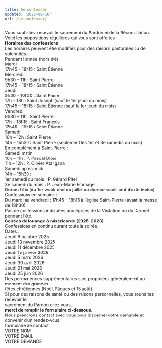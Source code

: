 ```yaml
---
title: Se confesser
updated: '2025-09-16'
url: /se-confesser/
---
```


Vous souhaitez recevoir le sacrement du Pardon et de la Réconciliation.  
Voici les propositions régulières qui vous sont offertes  
**Horaires des confessions**  
Les horaires peuvent être modifiés pour des raisons pastorales ou de solennités.  
Pendant l’année (hors été)  
Mardi  
17h45 – 18h15 : Saint Étienne  
Mercredi  
9h30 – 11h : Saint Pierre  
17h45 – 18h15 : Saint Étienne  
Jeudi  
9h30 – 10h30 : Saint Pierre  
17h – 18h : Saint Joseph (sauf le 1er jeudi du mois)  
17h45 – 18h15 : Saint Étienne (sauf le 1er jeudi du mois)  
Vendredi  
9h30 – 11h : Saint Pierre  
17h – 18h15 : Saint François  
17h45 – 18h15 : Saint Étienne  
Samedi  
10h – 12h : Saint Pierre  
14h – 15h30 : Saint Pierre (seulement les 1er et 3e samedis du mois)  
En complément à Saint-Pierre :  
Samedi matin  
10h – 11h : P. Pascal Diom  
11h – 12h : P. Olivier Atangana  
Samedi après-midi  
14h – 15h30 :  
1er samedi du mois : P. Gérard Pitel  
3e samedi du mois : P. Jean-Marie Fromage  
Durant l’été (du 1er week-end de juillet au dernier week-end d’août inclus)  
Confessions en semaine :  
Du mardi au vendredi : 17h45 – 18h15 à l’église Saint-Pierre (avant la messe de 18h30)  
Pas de confessions indiquées aux églises de la Visitation ou du Carmel pendant l’été.  
**Soirées de louange & miséricorde (2025–2026)**  
Confessions en continu durant toute la soirée.  
Dates :  
Jeudi 9 octobre 2025  
Jeudi 13 novembre 2025  
Jeudi 11 décembre 2025  
Jeudi 15 janvier 2026  
Jeudi 5 mars 2026  
Jeudi 30 avril 2026  
Jeudi 21 mai 2026  
Jeudi 25 juin 2026  
Des permanences supplémentaires sont proposées généralement au moment des grandes  
fêtes chrétiennes (Noël, Pâques et 15 août).  
Si pour des raisons de santé ou des raisons personnelles, vous souhaitez recevoir le  
sacrement du Pardon chez vous,  
**merci de remplir le formulaire ci-dessous.**  
Nous prendrons contact avec vous pour discerner votre demande et convenir d’un rendez-vous.  
formulaire de contact  
VOTRE NOM  
VOTRE EMAIL  
VOTRE DEMANDE